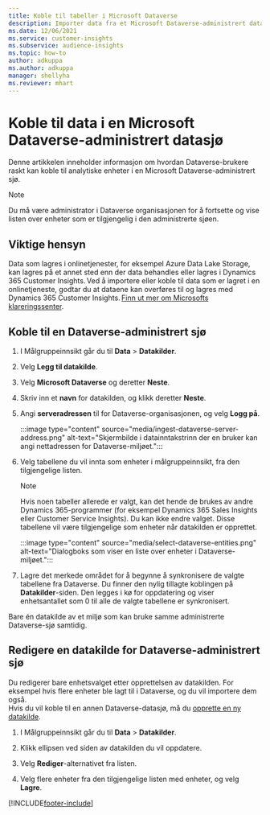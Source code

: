 ```yaml
---
title: Koble til tabeller i Microsoft Dataverse
description: Importer data fra et Microsoft Dataverse-administrert datasjø.
ms.date: 12/06/2021
ms.service: customer-insights
ms.subservice: audience-insights
ms.topic: how-to
author: adkuppa
ms.author: adkuppa
manager: shellyha
ms.reviewer: mhart
---
```


# <a name="connect-to-data-in-a-microsoft-dataverse-managed-data-lake"></a>Koble til data i en Microsoft Dataverse-administrert datasjø



Denne artikkelen inneholder informasjon om hvordan Dataverse-brukere raskt kan koble til analytiske enheter i en Microsoft Dataverse-administrert sjø. 

> [!NOTE]
> Du må være administrator i Dataverse organisasjonen for å fortsette og vise listen over enheter som er tilgjengelig i den administrerte sjøen.

## <a name="important-considerations"></a>Viktige hensyn

Data som lagres i onlinetjenester, for eksempel Azure Data Lake Storage, kan lagres på et annet sted enn der data behandles eller lagres i Dynamics 365 Customer Insights. Ved å importere eller koble til data som er lagret i en onlinetjeneste, godtar du at dataene kan overføres til og lagres med Dynamics 365 Customer Insights. [Finn ut mer om Microsofts klareringssenter](https://www.microsoft.com/trust-center).

## <a name="connect-to-a-dataverse-managed-lake"></a>Koble til en Dataverse-administrert sjø

1. I Målgruppeinnsikt går du til **Data** > **Datakilder**.

2. Velg **Legg til datakilde**.

3. Velg **Microsoft Dataverse** og deretter **Neste**.

4. Skriv inn et **navn** for datakilden, og klikk deretter **Neste**. 

5. Angi **serveradressen** til for Dataverse-organisasjonen, og velg **Logg på**.

   :::image type="content" source="media/ingest-dataverse-server-address.png" alt-text="Skjermbilde i datainntakstrinn der en bruker kan angi nettadressen for Dataverse-miljøet.":::

6. Velg tabellene du vil innta som enheter i målgruppeinnsikt, fra den tilgjengelige listen.    

   > [!NOTE]
   > Hvis noen tabeller allerede er valgt, kan det hende de brukes av andre Dynamics 365-programmer (for eksempel Dynamics 365 Sales Insights eller Customer Service Insights). Du kan ikke endre valget. Disse tabellene vil være tilgjengelige som enheter når datakilden er opprettet.

   :::image type="content" source="media/select-dataverse-entities.png" alt-text="Dialogboks som viser en liste over enheter i Dataverse-miljøet.":::

7. Lagre det merkede området for å begynne å synkronisere de valgte tabellene fra Dataverse. Du finner den nylig tillagte koblingen på **Datakilder**-siden. Den legges i kø for oppdatering og viser enhetsantallet som 0 til alle de valgte tabellene er synkronisert.

Bare én datakilde av et miljø som kan bruke samme administrerte Dataverse-sjø samtidig.

## <a name="edit-a-dataverse-managed-lake-data-source"></a>Redigere en datakilde for Dataverse-administrert sjø

Du redigerer bare enhetsvalget etter opprettelsen av datakilden. For eksempel hvis flere enheter ble lagt til i Dataverse, og du vil importere dem også.    
Hvis du vil koble til en annen Dataverse-datasjø, må du [opprette en ny datakilde](#connect-to-a-dataverse-managed-lake).

1. I Målgruppeinnsikt går du til **Data** > **Datakilder**.

2. Klikk ellipsen ved siden av datakilden du vil oppdatere.

3. Velg **Rediger**-alternativet fra listen.

4. Velg flere enheter fra den tilgjengelige listen med enheter, og velg **Lagre**.

[!INCLUDE[footer-include](../includes/footer-banner.md)]
